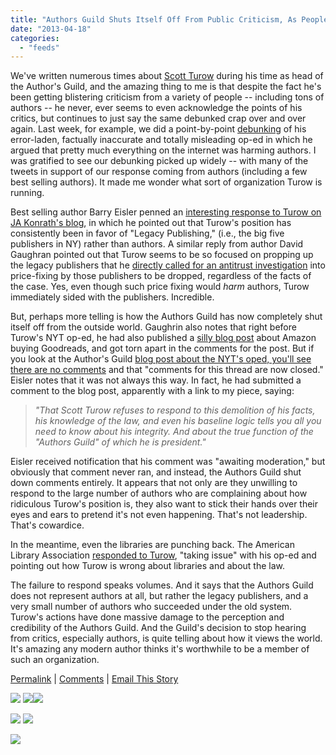 ```yaml
---
title: "Authors Guild Shuts Itself Off From Public Criticism, As People Realize It Represents Publishers, Not Authors"
date: "2013-04-18"
categories: 
  - "feeds"
---
```


We've written numerous times about [Scott Turow](http://www.techdirt.com/blog/?tag=scott+turow) during his time as head of the Author's Guild, and the amazing thing to me is that despite the fact he's been getting blistering criticism from a variety of people -- including tons of authors -- he never, ever seems to even acknowledge the points of his critics, but continues to just say the same debunked crap over and over again. Last week, for example, we did a point-by-point [debunking](http://www.techdirt.com/articles/20130408/01345422620/authors-guilds-scott-turow-supreme-court-google-ebooks-libraries-amazon-are-all-destroying-authors.shtml) of his error-laden, factually inaccurate and totally misleading op-ed in which he argued that pretty much everything on the internet was harming authors. I was gratified to see our debunking picked up widely -- with many of the tweets in support of our response coming from authors (including a few best selling authors). It made me wonder what sort of organization Turow is running.  
  
Best selling author Barry Eisler penned an [interesting response to Turow on JA Konrath's blog](http://jakonrath.blogspot.com/2013/04/scott-turow-and-politics-of-cowardice.html), in which he pointed out that Turow's position has consistently been in favor of "Legacy Publishing," (i.e., the big five publishers in NY) rather than authors. A similar reply from author David Gaughran pointed out that Turow seems to be so focused on propping up the legacy publishers that he [directly called for an antitrust investigation](http://davidgaughran.wordpress.com/2013/04/10/a-list-of-things-scott-turow-doesnt-care-about/) into price-fixing by those publishers to be dropped, regardless of the facts of the case. Yes, even though such price fixing would _harm_ authors, Turow immediately sided with the publishers. Incredible.  
  
But, perhaps more telling is how the Authors Guild has now completely shut itself off from the outside world. Gaughrin also notes that right before Turow's NYT op-ed, he had also published a [silly blog post](http://www.authorsguild.org/advocacy/turow-on-amazongoodreads-this-is-how-modern-monopolies-can-be-built/) about Amazon buying Goodreads, and got torn apart in the comments for the post. But if you look at the Author's Guild [blog post about the NYT's oped, you'll see there are no comments](http://www.authorsguild.org/advocacy/scottturowonpiracylowballeroyaltiesliteraryculture/) and that "comments for this thread are now closed." Eisler notes that it was not always this way. In fact, he had submitted a comment to the blog post, apparently with a link to my piece, saying:

> _"That Scott Turow refuses to respond to this demolition of his facts, his knowledge of the law, and even his baseline logic tells you all you need to know about his integrity. And about the true function of the "Authors Guild" of which he is president."_

Eisler received notification that his comment was "awaiting moderation," but obviously that comment never ran, and instead, the Authors Guild shut down comments entirely. It appears that not only are they unwilling to respond to the large number of authors who are complaining about how ridiculous Turow's position is, they also want to stick their hands over their eyes and ears to pretend it's not even happening. That's not leadership. That's cowardice.  
  
In the meantime, even the libraries are punching back. The American Library Association [responded to Turow](http://www.nytimes.com/2013/04/11/opinion/libraries-and-authors.html?smid=pl-share&_r=1&), "taking issue" with his op-ed and pointing out how Turow is wrong about libraries and about the law.  
  
The failure to respond speaks volumes. And it says that the Authors Guild does not represent authors at all, but rather the legacy publishers, and a very small number of authors who succeeded under the old system. Turow's actions have done massive damage to the perception and credibility of the Authors Guild. And the Guild's decision to stop hearing from critics, especially authors, is quite telling about how it views the world. It's amazing any modern author thinks it's worthwhile to be a member of such an organization.  
  
[Permalink](http://www.techdirt.com/articles/20130415/03403122708/authors-guild-shuts-itself-off-public-criticism-as-people-realize-it-represents-publishers-not-authors.shtml) | [Comments](http://www.techdirt.com/articles/20130415/03403122708/authors-guild-shuts-itself-off-public-criticism-as-people-realize-it-represents-publishers-not-authors.shtml#comments) | [Email This Story](http://www.techdirt.com/articles/20130415/03403122708/authors-guild-shuts-itself-off-public-criticism-as-people-realize-it-represents-publishers-not-authors.shtml?op=sharethis)  
  
  
[![](http://ads.pheedo.com/img.phdo?s=7259060bcc3d1a9699a18fdf6b39a99e&p=1)](http://ads.pheedo.com/click.phdo?s=7259060bcc3d1a9699a18fdf6b39a99e&p=1) ![](http://tags.bluekai.com/site/5148)![](http://insight.adsrvr.org/track/evnt/?ct=0:8pyu3gz&adv=wouzn4v&fmt=3)

[![](http://feeds.feedburner.com/~ff/techdirt/feed?i=5j5qKcGyaaE:1Vd-jDsipdg:D7DqB2pKExk)](http://feeds.feedburner.com/~ff/techdirt/feed?a=5j5qKcGyaaE:1Vd-jDsipdg:D7DqB2pKExk) [![](http://feeds.feedburner.com/~ff/techdirt/feed?d=c-S6u7MTCTE)](http://feeds.feedburner.com/~ff/techdirt/feed?a=5j5qKcGyaaE:1Vd-jDsipdg:c-S6u7MTCTE)

![](http://feeds.feedburner.com/~r/techdirt/feed/~4/5j5qKcGyaaE)
